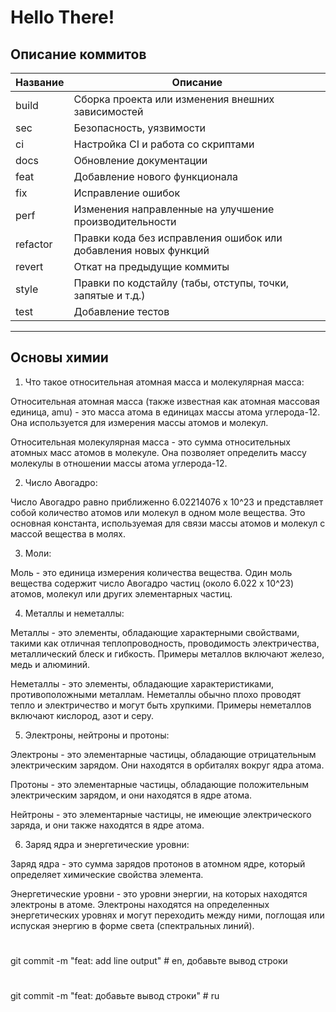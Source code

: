 # Hello There!
## Описание коммитов
 | Название | Описание                                                        |
 |----------|-----------------------------------------------------------------|
 | build	  | Сборка проекта или изменения внешних зависимостей               |
 | sec      | Безопасность, уязвимости                                        |
 | ci       | Настройка CI и работа со скриптами                              |
 | docs	    | Обновление документации                                         |
 | feat	    | Добавление нового функционала                                   |
 | fix	    | Исправление ошибок                                              |
 | perf	    | Изменения направленные на улучшение производительности          |
 | refactor | Правки кода без исправления ошибок или добавления новых функций |
 | revert   | Откат на предыдущие коммиты                                     |
 | style	  | Правки по кодстайлу (табы, отступы, точки, запятые и т.д.)      |
 | test	    | Добавление тестов                                               |
 ------------------------------------------------------------------------------
## Основы химии

1. Что такое относительная атомная масса и молекулярная масса:

Относительная атомная масса (также известная как атомная массовая единица, amu) - это масса атома в единицах массы атома углерода-12. Она используется для измерения массы атомов и молекул.

Относительная молекулярная масса - это сумма относительных атомных масс атомов в молекуле. Она позволяет определить массу молекулы в отношении массы атома углерода-12.

2. Число Авогадро:

Число Авогадро равно приближенно 6.02214076 x 10^23 и представляет собой количество атомов или молекул в одном моле вещества. Это основная константа, используемая для связи массы атомов и молекул с массой вещества в молях.

3. Моли:

Моль - это единица измерения количества вещества. Один моль вещества содержит число Авогадро частиц (около 6.022 x 10^23) атомов, молекул или других элементарных частиц.

4. Металлы и неметаллы:

Металлы - это элементы, обладающие характерными свойствами, такими как отличная теплопроводность, проводимость электричества, металлический блеск и гибкость. Примеры металлов включают железо, медь и алюминий.

Неметаллы - это элементы, обладающие характеристиками, противоположными металлам. Неметаллы обычно плохо проводят тепло и электричество и могут быть хрупкими. Примеры неметаллов включают кислород, азот и серу.

5. Электроны, нейтроны и протоны:

Электроны - это элементарные частицы, обладающие отрицательным электрическим зарядом. Они находятся в орбиталях вокруг ядра атома.

Протоны - это элементарные частицы, обладающие положительным электрическим зарядом, и они находятся в ядре атома.

Нейтроны - это элементарные частицы, не имеющие электрического заряда, и они также находятся в ядре атома.

6. Заряд ядра и энергетические уровни:

Заряд ядра - это сумма зарядов протонов в атомном ядре, который определяет химические свойства элемента.

Энергетические уровни - это уровни энергии, на которых находятся электроны в атоме. Электроны находятся на определенных энергетических уровнях и могут переходить между ними, поглощая или испуская энергию в форме света (спектральных линий).
#
git commit -m "feat: add line output"          # en, добавьте вывод строки
#
git commit -m "feat: добавьте вывод строки"    # ru
